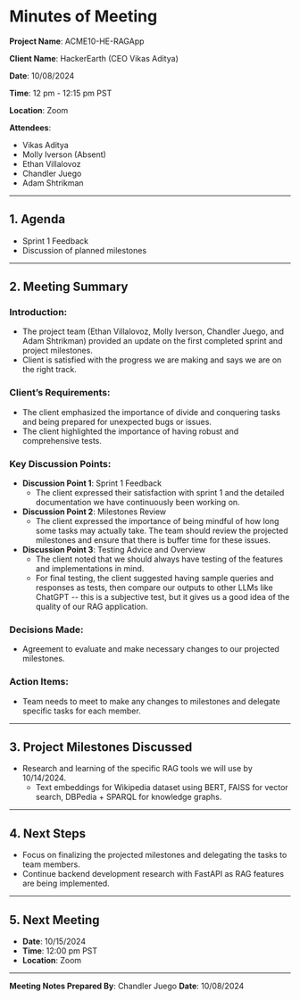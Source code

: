 # **Minutes of Meeting**

**Project Name**: ACME10-HE-RAGApp 

**Client Name**: HackerEarth (CEO Vikas Aditya) 

**Date**: 10/08/2024 

**Time**: 12 pm - 12:15 pm PST

**Location**: Zoom

**Attendees**:
- Vikas Aditya  
- Molly Iverson (Absent)
- Ethan Villalovoz
- Chandler Juego
- Adam Shtrikman

---

## **1. Agenda**
- Sprint 1 Feedback
- Discussion of planned milestones

---

## **2. Meeting Summary**

### Introduction:
- The project team (Ethan Villalovoz, Molly Iverson, Chandler Juego, and Adam Shtrikman) provided an update on the first completed sprint and project milestones.
- Client is satisfied with the progress we are making and says we are on the right track.

### Client’s Requirements:
- The client emphasized the importance of divide and conquering tasks and being prepared for unexpected bugs or issues.
- The client highlighted the importance of having robust and comprehensive tests.

### Key Discussion Points:
- **Discussion Point 1**: Sprint 1 Feedback
    - The client expressed their satisfaction with sprint 1 and the detailed documentation we have continuously been working on.
- **Discussion Point 2**: Milestones Review
    - The client expressed the importance of being mindful of how long some tasks may actually take. The team should review the projected milestones and ensure that there is buffer time for these issues.
- **Discussion Point 3**: Testing Advice and Overview
    - The client noted that we should always have testing of the features and implementations in mind.
    - For final testing, the client suggested having sample queries and responses as tests, then compare our outputs to other LLMs like ChatGPT -- this is a subjective test, but it gives us a good idea of the quality of our RAG application.

### Decisions Made:
- Agreement to evaluate and make necessary changes to our projected milestones.

### Action Items:
- Team needs to meet to make any changes to milestones and delegate specific tasks for each member.
---

## **3. Project Milestones Discussed**
- Research and learning of the specific RAG tools we will use by 10/14/2024.
    - Text embeddings for Wikipedia dataset using BERT, FAISS for vector search, DBPedia + SPARQL for knowledge graphs.
---

## **4. Next Steps**
- Focus on finalizing the projected milestones and delegating the tasks to team members.
- Continue backend development research with FastAPI as RAG features are being implemented.
---

## **5. Next Meeting**
- **Date**: 10/15/2024  
- **Time**: 12:00 pm PST  
- **Location**: Zoom  

---

**Meeting Notes Prepared By**: Chandler Juego
**Date**: 10/08/2024
